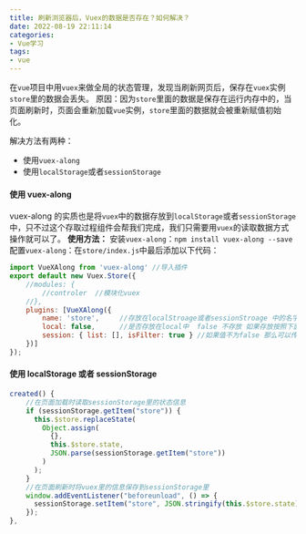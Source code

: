 ```yaml
---
title: 刷新浏览器后，Vuex的数据是否存在？如何解决？
date: 2022-08-19 22:11:14
categories:
- Vue学习
tags: 
- vue
---
```


在```vue```项目中用```vuex```来做全局的状态管理，发现当刷新网页后，保存在```vuex```实例```store```里的数据会丢失。
原因：因为```store```里面的数据是保存在运行内存中的，当页面刷新时，页面会重新加载```vue```实例，```store```里面的数据就会被重新赋值初始化。

解决方法有两种：
+ 使用```vuex-along```
+ 使用```localStorage```或者```sessionStorage```

#### 使用 vuex-along
vuex-along 的实质也是将```vuex```中的数据存放到```localStorage```或者```sessionStorage```中，只不过这个存取过程组件会帮我们完成，我们只需要用```vuex```的读取数据方式操作就可以了。
**使用方法：**
安装```vuex-along```：```npm install vuex-along --save```
配置```vuex-along```：在```store/index.js```中最后添加以下代码：
```javascript
import VueXAlong from 'vuex-along' //导入插件
export default new Vuex.Store({
    //modules: {
        //controler  //模块化vuex
    //},
    plugins: [VueXAlong({
        name: 'store',     //存放在localStroage或者sessionStroage 中的名字
        local: false,      //是否存放在local中  false 不存放 如果存放按照下面session的配置
        session: { list: [], isFilter: true } //如果值不为false 那么可以传递对象 其中 当isFilter设置为true时， list 数组中的值就会被过滤调,这些值不会存放在seesion或者local中
    })]
});
```

#### 使用 localStorage 或者 sessionStorage
```javascript
created() {
    //在页面加载时读取sessionStorage里的状态信息
    if (sessionStorage.getItem("store")) {
      this.$store.replaceState(
        Object.assign(
          {},
          this.$store.state,
          JSON.parse(sessionStorage.getItem("store"))
        )
      );
    }
    //在页面刷新时将vuex里的信息保存到sessionStorage里
    window.addEventListener("beforeunload", () => {
      sessionStorage.setItem("store", JSON.stringify(this.$store.state));
    });
},
```
